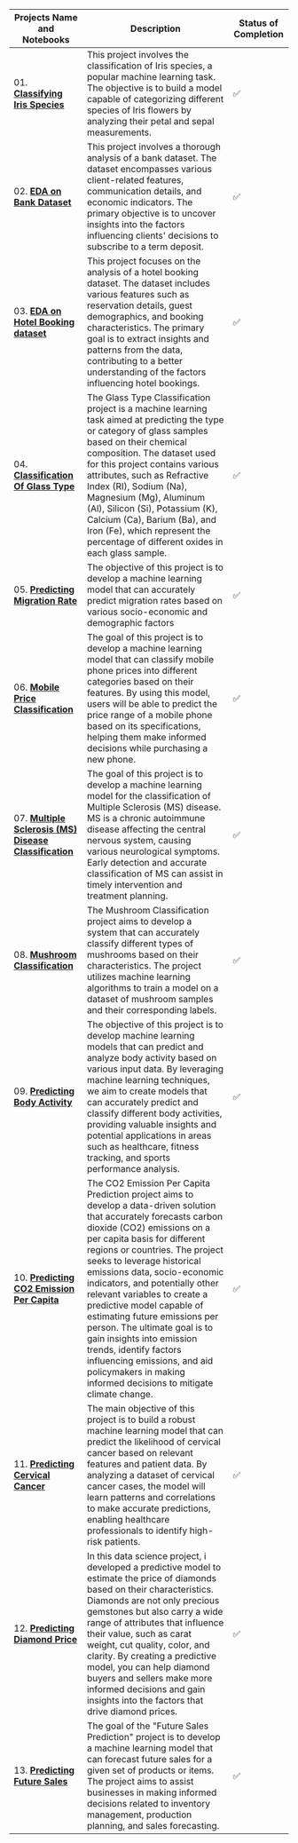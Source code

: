 | Projects Name and Notebooks | Description | Status of Completion |
| ----- | -----| -----|
| 01. [**Classifying Iris Species**](https://github.com/ranzeet013/Machine_Learning_Projects/tree/main/Classifying%20Iris%20Species) | This project involves the classification of Iris species, a popular machine learning task. The objective is to build a model capable of categorizing different species of Iris flowers by analyzing their petal and sepal measurements. | :white_check_mark: |
| 02.  [**EDA on Bank Dataset**](https://github.com/ranzeet013/Machine_Learning_Projects/tree/main/EDA%20On%20Banking%20Dataset) | This project involves a thorough analysis of a bank dataset. The dataset encompasses various client-related features, communication details, and economic indicators. The primary objective is to uncover insights into the factors influencing clients' decisions to subscribe to a term deposit. | :white_check_mark: |
| 03.  [**EDA on Hotel Booking dataset**](https://github.com/ranzeet013/Machine_Learning_Projects/tree/main/EDA%20On%20Hotel%20Booking%20Dataset) | This project focuses on the analysis of a hotel booking dataset. The dataset includes various features such as reservation details, guest demographics, and booking characteristics. The primary goal is to extract insights and patterns from the data, contributing to a better understanding of the factors influencing hotel bookings. | :white_check_mark: |
| 04.  [**Classification Of Glass Type**](https://github.com/ranzeet013/Machine_Learning_Projects/tree/main/Glass%20Type%20Classification) | The Glass Type Classification project is a machine learning task aimed at predicting the type or category of glass samples based on their chemical composition. The dataset used for this project contains various attributes, such as Refractive Index (RI), Sodium (Na), Magnesium (Mg), Aluminum (Al), Silicon (Si), Potassium (K), Calcium (Ca), Barium (Ba), and Iron (Fe), which represent the percentage of different oxides in each glass sample. | :white_check_mark: |
| 05.  [**Predicting Migration Rate**](https://github.com/ranzeet013/Machine_Learning_Projects/tree/main/Migration%20Prediction) | The objective of this project is to develop a machine learning model that can accurately predict migration rates based on various socio-economic and demographic factors | :white_check_mark: |
| 06.  [**Mobile Price Classification**](https://github.com/ranzeet013/Machine_Learning_Projects/tree/main/Mobile%20Price%20Classification) | The goal of this project is to develop a machine learning model that can classify mobile phone prices into different categories based on their features. By using this model, users will be able to predict the price range of a mobile phone based on its specifications, helping them make informed decisions while purchasing a new phone. | :white_check_mark: |
| 07.  [**Multiple Sclerosis (MS) Disease Classification**](https://github.com/ranzeet013/Machine_Learning_Projects/tree/main/Multiple%20Sclerosis%20(MS)%20Disease%20Classification) | The goal of this project is to develop a machine learning model for the classification of Multiple Sclerosis (MS) disease. MS is a chronic autoimmune disease affecting the central nervous system, causing various neurological symptoms. Early detection and accurate classification of MS can assist in timely intervention and treatment planning. | :white_check_mark: |
| 08.  [**Mushroom Classification**](https://github.com/ranzeet013/Machine_Learning_Projects/tree/main/Mushroom%20Classification) | The Mushroom Classification project aims to develop a system that can accurately classify different types of mushrooms based on their characteristics. The project utilizes machine learning algorithms to train a model on a dataset of mushroom samples and their corresponding labels. | :white_check_mark: |
| 09.  [**Predicting Body Activity**](https://github.com/ranzeet013/Machine_Learning_Projects/tree/main/Predicting%20Body%20Activity) | The objective of this project is to develop machine learning models that can predict and analyze body activity based on various input data. By leveraging machine learning techniques, we aim to create models that can accurately predict and classify different body activities, providing valuable insights and potential applications in areas such as healthcare, fitness tracking, and sports performance analysis. | :white_check_mark: |
| 10.  [**Predicting CO2 Emission Per Capita**](https://github.com/ranzeet013/Machine_Learning_Projects/tree/main/Predicting%20CO2%20Emission%20Per%20Capita) | The CO2 Emission Per Capita Prediction project aims to develop a data-driven solution that accurately forecasts carbon dioxide (CO2) emissions on a per capita basis for different regions or countries. The project seeks to leverage historical emissions data, socio-economic indicators, and potentially other relevant variables to create a predictive model capable of estimating future emissions per person. The ultimate goal is to gain insights into emission trends, identify factors influencing emissions, and aid policymakers in making informed decisions to mitigate climate change. | :white_check_mark: |
| 11.  [**Predicting Cervical Cancer**](https://github.com/ranzeet013/Machine_Learning_Projects/tree/main/Predicting%20Cervical%20Cancer) | The main objective of this project is to build a robust machine learning model that can predict the likelihood of cervical cancer based on relevant features and patient data. By analyzing a dataset of cervical cancer cases, the model will learn patterns and correlations to make accurate predictions, enabling healthcare professionals to identify high-risk patients. | :white_check_mark: |
| 12.  [**Predicting Diamond Price**](https://github.com/ranzeet013/Machine_Learning_Projects/tree/main/Predicting%20Diamond%20Price) | In this data science project, i developed a predictive model to estimate the price of diamonds based on their characteristics. Diamonds are not only precious gemstones but also carry a wide range of attributes that influence their value, such as carat weight, cut quality, color, and clarity. By creating a predictive model, you can help diamond buyers and sellers make more informed decisions and gain insights into the factors that drive diamond prices. | :white_check_mark: |
| 13.  [**Predicting Future Sales**](https://github.com/ranzeet013/Machine_Learning_Projects/tree/main/Predicting%20Future%20Sales) | The goal of the "Future Sales Prediction" project is to develop a machine learning model that can forecast future sales for a given set of products or items. The project aims to assist businesses in making informed decisions related to inventory management, production planning, and sales forecasting. | :white_check_mark: |












